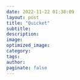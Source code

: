 ```yaml
---
date: 2022-11-22 01:38:09
layout: post
title: "Quicket"
subtitle:
description:
image:
optimized_image:
category:
tags:
author:
paginate: false
---
```

